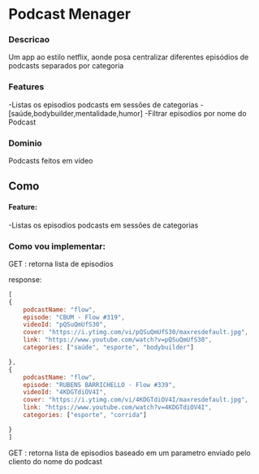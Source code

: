 # Podcast Menager

### Descricao

Um app ao estilo netflix, aonde posa centralizar diferentes episódios de podcasts separados por categoria

### Features

-Listas os episodios podcasts em sessões de categorias
    -[saúde,bodybuilder,mentalidade,humor]
-Filtrar episodios por nome do Podcast

### Dominio

Podcasts feitos em vídeo

## Como

#### Feature:

-Listas os episodios podcasts em sessões de categorias

### Como vou implementar:

GET : retorna lista de episodios

response:

```js
[
{
    podcastName: "flow",
    episode: "CBUM - Flow #319",
    videoId: "pQSuQmUfS30",
    cover: "https://i.ytimg.com/vi/pQSuQmUfS30/maxresdefault.jpg",
    link: "https://www.youtube.com/watch?v=pQSuQmUfS30",
    categories: ["saúde", "esporte", "bodybuilder"]

},
{
    podcastName: "flow",
    episode: "RUBENS BARRICHELLO - Flow #339",
    videoId: "4KDGTdiOV4I",
    cover: "https://i.ytimg.com/vi/4KDGTdiOV4I/maxresdefault.jpg",
    link: "https://www.youtube.com/watch?v=4KDGTdiOV4I",
    categories: ["esporte", "corrida"]

}
]


```


GET : retorna lista de episodios baseado em um parametro enviado  pelo cliento do nome do podcast

